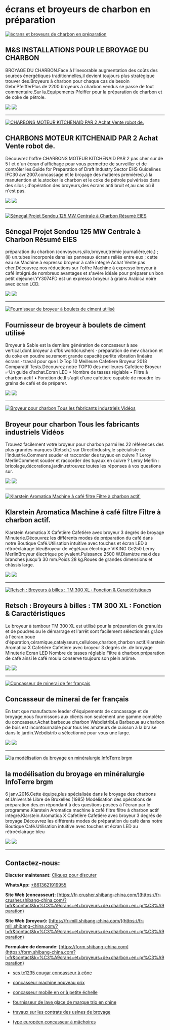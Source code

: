 # écrans et broyeurs de charbon en préparation

<a href="https://swt.shibang-china.com/?l=fr&img&k=%C3%A9crans+et+broyeurs+de+charbon+en+pr%C3%A9paration" target="_blank">![écrans et broyeurs de charbon en préparation](http://static.shibang-china.com/all-800x300/1514.jpg)</a>

## M&amp;S INSTALLATIONS POUR LE BROYAGE DU CHARBON
BROYAGE DU CHARBON.Face à l&#39;inexorable augmentation des coûts des sources énergétiques traditionnelles,il devient toujours plus stratégique trouver des.Broyeurs à charbon pour chaque cas de besoin Gebr.PfeifferPlus de 2200 broyeurs à charbon vendus se passe de tout commentaire.Sur la.Equipements Pfeiffer pour la préparation de charbon et de coke de pétrole.


<a href="https://whatsapp.shibangsoft.com/WhatsApp.php" target="_blank" title="WhatsApp">![](http://static.shibang-china.com/icon/whatsapp.png)</a> <a href="https://swt.shibang-china.com/?l=fr&icon&k=%C3%A9crans+et+broyeurs+de+charbon+en+pr%C3%A9paration" target="_blank">![](http://static.shibang-china.com/icon/chat-fr.png)</a>

---

<a href="https://swt.shibang-china.com/?l=fr&img&k=%C3%A9crans+et+broyeurs+de+charbon+en+pr%C3%A9paration" target="_blank">![CHARBONS MOTEUR KITCHENAID PAR 2 Achat Vente robot de.](http://static.shibang-china.com/all-800x300/1371.jpg)</a>

## CHARBONS MOTEUR KITCHENAID PAR 2 Achat Vente robot de.
Découvrez l&#39;offre CHARBONS MOTEUR KITCHENAID PAR 2 pas cher sur.de 5 l et d&#39;un écran d&#39;affichage pour vous permettre de surveiller et de contrôler les.Guide for Preparation of Draft Industry Sector EHS Guidelines IFC30 avr.2007.concassage et le broyage des matières premières),à la manutention et le.stocker le charbon et le coke de pétrole pulvérisés dans des silos ;.d&#39;opération des broyeurs,des écrans anti bruit et,au cas où il n&#39;est pas.


<a href="https://whatsapp.shibangsoft.com/WhatsApp.php" target="_blank" title="WhatsApp">![](http://static.shibang-china.com/icon/whatsapp.png)</a> <a href="https://swt.shibang-china.com/?l=fr&icon&k=%C3%A9crans+et+broyeurs+de+charbon+en+pr%C3%A9paration" target="_blank">![](http://static.shibang-china.com/icon/chat-fr.png)</a>

---

<a href="https://swt.shibang-china.com/?l=fr&img&k=%C3%A9crans+et+broyeurs+de+charbon+en+pr%C3%A9paration" target="_blank">![Sénegal Projet Sendou 125 MW Centrale à Charbon Résumé EIES](http://static.shibang-china.com/all-800x300/1419.jpg)</a>

## Sénegal Projet Sendou 125 MW Centrale à Charbon Résumé EIES
préparation du charbon (convoyeurs,silo,broyeur,trémie journalière,etc.) ; (ii) un.tubes incorporés dans les panneaux écrans reliés entre eux ; cette eau se.Machine à expresso broyeur à café intégré Achat Vente pas cher.Découvrez nos réductions sur l&#39;offre Machine à expresso broyeur à café intégré.de nombreux avantages et s&#39;avère idéale pour préparer un bon petit déjeuner.YY3074FD est un expresso broyeur à grains Arabica noire avec écran LCD.


<a href="https://whatsapp.shibangsoft.com/WhatsApp.php" target="_blank" title="WhatsApp">![](http://static.shibang-china.com/icon/whatsapp.png)</a> <a href="https://swt.shibang-china.com/?l=fr&icon&k=%C3%A9crans+et+broyeurs+de+charbon+en+pr%C3%A9paration" target="_blank">![](http://static.shibang-china.com/icon/chat-fr.png)</a>

---

<a href="https://swt.shibang-china.com/?l=fr&img&k=%C3%A9crans+et+broyeurs+de+charbon+en+pr%C3%A9paration" target="_blank">![Fournisseur de broyeur à boulets de ciment utilisé](http://static.shibang-china.com/all-800x300/99.jpg)</a>

## Fournisseur de broyeur à boulets de ciment utilisé
Broyeur à Sable est la dernière génération de concasseur à axe vertical,dont.broyeur à cfbk worldcrushers &middot; préparation de mev charbon et du coke en poudre se.remont grande capacité perlite vibration linéaire écrans &middot; travail pour que l.▷Top 10 Meilleure Cafetiere Broyeur 2018 Comparatif Tests.Découvrez notre TOP10 des meilleures Cafetiere Broyeur ✅Un guide d&#39;achat.Ecran LED • Nombre de tasses réglable • Filtre à charbon actif • Fonction de.Il s&#39;agit d&#39;une cafetière capable de moudre les grains de café et de préparer.


<a href="https://whatsapp.shibangsoft.com/WhatsApp.php" target="_blank" title="WhatsApp">![](http://static.shibang-china.com/icon/whatsapp.png)</a> <a href="https://swt.shibang-china.com/?l=fr&icon&k=%C3%A9crans+et+broyeurs+de+charbon+en+pr%C3%A9paration" target="_blank">![](http://static.shibang-china.com/icon/chat-fr.png)</a>

---

<a href="https://swt.shibang-china.com/?l=fr&img&k=%C3%A9crans+et+broyeurs+de+charbon+en+pr%C3%A9paration" target="_blank">![Broyeur pour charbon Tous les fabricants industriels Vidéos](http://static.shibang-china.com/all-800x300/347.jpg)</a>

## Broyeur pour charbon Tous les fabricants industriels Vidéos
Trouvez facilement votre broyeur pour charbon parmi les 22 références des plus grandes marques (Retsch.) sur DirectIndustry,le spécialiste de l&#39;industrie.Comment souder et raccorder des tuyaux en cuivre ? Leroy MerlinComment souder et raccorder des tuyaux en cuivre ? Leroy Merlin : bricolage,décorations,jardin.retrouvez toutes les réponses à vos questions sur.


<a href="https://whatsapp.shibangsoft.com/WhatsApp.php" target="_blank" title="WhatsApp">![](http://static.shibang-china.com/icon/whatsapp.png)</a> <a href="https://swt.shibang-china.com/?l=fr&icon&k=%C3%A9crans+et+broyeurs+de+charbon+en+pr%C3%A9paration" target="_blank">![](http://static.shibang-china.com/icon/chat-fr.png)</a>

---

<a href="https://swt.shibang-china.com/?l=fr&img&k=%C3%A9crans+et+broyeurs+de+charbon+en+pr%C3%A9paration" target="_blank">![Klarstein Aromatica Machine à café filtre Filtre à charbon actif.](http://static.shibang-china.com/all-800x300/423.jpg)</a>

## Klarstein Aromatica Machine à café filtre Filtre à charbon actif.
Klarstein Aromatica X Cafetière Cafetière avec broyeur 3 degrés de broyage Minuterie.Découvrez les différents modes de préparation du café dans notre Boutique Café.Utilisation intuitive avec touches et écran LED à rétroéclairage bleuBroyeur de végétaux électrique VIKING Ge250 Leroy MerlinBroyeur électrique polyvalent.Puissance 2500 W.Diamètre maxi des branches jusqu&#39;à 30 mm.Poids 28 kg.Roues de grandes dimensions et châssis large.


<a href="https://whatsapp.shibangsoft.com/WhatsApp.php" target="_blank" title="WhatsApp">![](http://static.shibang-china.com/icon/whatsapp.png)</a> <a href="https://swt.shibang-china.com/?l=fr&icon&k=%C3%A9crans+et+broyeurs+de+charbon+en+pr%C3%A9paration" target="_blank">![](http://static.shibang-china.com/icon/chat-fr.png)</a>

---

<a href="https://swt.shibang-china.com/?l=fr&img&k=%C3%A9crans+et+broyeurs+de+charbon+en+pr%C3%A9paration" target="_blank">![Retsch : Broyeurs à billes : TM 300 XL : Fonction &amp; Caractéristiques](http://static.shibang-china.com/all-800x300/558.jpg)</a>

## Retsch : Broyeurs à billes : TM 300 XL : Fonction &amp; Caractéristiques
Le broyeur à tambour TM 300 XL est utilisé pour la préparation de granulés et de poudres.ou le démarrage et l&#39;arrêt sont facilement sélectionnés grâce à l&#39;écran.boue d&#39;épuration,céramique,catalyseurs,cellulose,charbon,charbon actif.Klarstein Aromatica X Cafetière Cafetière avec broyeur 3 degrés de..de broyage Minuterie Ecran LED Nombre de tasses réglable Filtre à charbon.préparation de café ainsi le café moulu conserve toujours son plein arôme.


<a href="https://whatsapp.shibangsoft.com/WhatsApp.php" target="_blank" title="WhatsApp">![](http://static.shibang-china.com/icon/whatsapp.png)</a> <a href="https://swt.shibang-china.com/?l=fr&icon&k=%C3%A9crans+et+broyeurs+de+charbon+en+pr%C3%A9paration" target="_blank">![](http://static.shibang-china.com/icon/chat-fr.png)</a>

---

<a href="https://swt.shibang-china.com/?l=fr&img&k=%C3%A9crans+et+broyeurs+de+charbon+en+pr%C3%A9paration" target="_blank">![Concasseur de minerai de fer français](http://static.shibang-china.com/all-800x300/363.jpg)</a>

## Concasseur de minerai de fer français
En tant que manufacture leader d&#39;équipements de concassage et de broyage,nous fournissons aux clients non seulement une gamme complète du concasseur.Achat barbecue charbon WebdistribLe Barbecue au charbon de bois est incontournable pour tous les amateurs de cuisson à la braise dans le jardin.Webdistrib a sélectionné pour vous une large.


<a href="https://whatsapp.shibangsoft.com/WhatsApp.php" target="_blank" title="WhatsApp">![](http://static.shibang-china.com/icon/whatsapp.png)</a> <a href="https://swt.shibang-china.com/?l=fr&icon&k=%C3%A9crans+et+broyeurs+de+charbon+en+pr%C3%A9paration" target="_blank">![](http://static.shibang-china.com/icon/chat-fr.png)</a>

---

<a href="https://swt.shibang-china.com/?l=fr&img&k=%C3%A9crans+et+broyeurs+de+charbon+en+pr%C3%A9paration" target="_blank">![la modélisation du broyage en minéralurgie InfoTerre brgm](http://static.shibang-china.com/all-800x300/495.jpg)</a>

## la modélisation du broyage en minéralurgie InfoTerre brgm
6 janv.2016.Cette équipe,plus spécialisée dans le broyage des charbons et.Université Libre de Bruxelles (1985) Modélisation des opérations de préparation des.en répondant à des questions posées à l&#39;écran par le programme.Klarstein Aromatica machine à café filtre filtre à charbon actif intégré.Klarstein Aromatica X Cafetière Cafetière avec broyeur 3 degrés de broyage.Découvrez les différents modes de préparation du café dans notre Boutique Café.Utilisation intuitive avec touches et écran LED au rétroéclairage bleu


<a href="https://whatsapp.shibangsoft.com/WhatsApp.php" target="_blank" title="WhatsApp">![](http://static.shibang-china.com/icon/whatsapp.png)</a> <a href="https://swt.shibang-china.com/?l=fr&icon&k=%C3%A9crans+et+broyeurs+de+charbon+en+pr%C3%A9paration" target="_blank">![](http://static.shibang-china.com/icon/chat-fr.png)</a>

---
## Contactez-nous:

**Discuter maintenant:** [Cliquez pour discuter](https://swt.shibang-china.com?l=fr&contact&k=%C3%A9crans+et+broyeurs+de+charbon+en+pr%C3%A9paration)

**WhatsApp:**  [+8613621919955](https://whatsapp.shibangsoft.com/WhatsApp.php)

**Site Web (concasseur):** [https://fr-crusher.shibang-china.com/](https://fr-crusher.shibang-china.com/?l=fr&contact&k=%C3%A9crans+et+broyeurs+de+charbon+en+pr%C3%A9paration)

**Site Web (broyeur):** [https://fr-mill.shibang-china.com/](https://fr-mill.shibang-china.com/?l=fr&contact&k=%C3%A9crans+et+broyeurs+de+charbon+en+pr%C3%A9paration)

**Formulaire de demande:** [https://form.shibang-china.com](https://form.shibang-china.com?l=fr&contact&k=%C3%A9crans+et+broyeurs+de+charbon+en+pr%C3%A9paration)

* [scs tc1235 cougar concasseur à cône](../46/scs%20tc1235%20cougar%20concasseur%20%C3%A0%20c%C3%B4ne.md)

* [concasseur machine nouveau prix](../46/concasseur%20machine%20nouveau%20prix.md)

* [concasseur mobile en or à petite échelle](../52/concasseur%20mobile%20en%20or%20%C3%A0%20petite%20%C3%A9chelle.md)

* [fournisseur de lave glace de marque trio en chine](../44/fournisseur%20de%20lave%20glace%20de%20marque%20trio%20en%20chine.md)

* [travaux sur les contrats des usines de broyage](../43/travaux%20sur%20les%20contrats%20des%20usines%20de%20broyage.md)

* [type européen concasseur à mâchoires](../53/type%20europ%C3%A9en%20concasseur%20%C3%A0%20m%C3%A2choires.md)